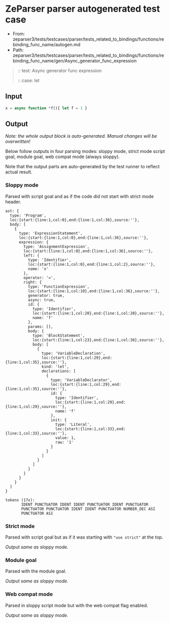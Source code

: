 # ZeParser parser autogenerated test case

- From: zeparser3/tests/testcases/parser/tests_related_to_bindings/functions/rebinding_func_name/autogen.md
- Path: zeparser3/tests/testcases/parser/tests_related_to_bindings/functions/rebinding_func_name/gen/Async_generator_func_expression

> :: test: Async generator func expression
>
> :: case: let

## Input


`````js
x = async function *f(){ let f = 1 }
`````

## Output

_Note: the whole output block is auto-generated. Manual changes will be overwritten!_

Below follow outputs in four parsing modes: sloppy mode, strict mode script goal, module goal, web compat mode (always sloppy).

Note that the output parts are auto-generated by the test runner to reflect actual result.

### Sloppy mode

Parsed with script goal and as if the code did not start with strict mode header.

`````
ast: {
  type: 'Program',
  loc:{start:{line:1,col:0},end:{line:1,col:36},source:''},
  body: [
    {
      type: 'ExpressionStatement',
      loc:{start:{line:1,col:0},end:{line:1,col:36},source:''},
      expression: {
        type: 'AssignmentExpression',
        loc:{start:{line:1,col:0},end:{line:1,col:36},source:''},
        left: {
          type: 'Identifier',
          loc:{start:{line:1,col:0},end:{line:1,col:2},source:''},
          name: 'x'
        },
        operator: '=',
        right: {
          type: 'FunctionExpression',
          loc:{start:{line:1,col:10},end:{line:1,col:36},source:''},
          generator: true,
          async: true,
          id: {
            type: 'Identifier',
            loc:{start:{line:1,col:20},end:{line:1,col:20},source:''},
            name: 'f'
          },
          params: [],
          body: {
            type: 'BlockStatement',
            loc:{start:{line:1,col:23},end:{line:1,col:36},source:''},
            body: [
              {
                type: 'VariableDeclaration',
                loc:{start:{line:1,col:29},end:{line:1,col:35},source:''},
                kind: 'let',
                declarations: [
                  {
                    type: 'VariableDeclarator',
                    loc:{start:{line:1,col:29},end:{line:1,col:35},source:''},
                    id: {
                      type: 'Identifier',
                      loc:{start:{line:1,col:29},end:{line:1,col:29},source:''},
                      name: 'f'
                    },
                    init: {
                      type: 'Literal',
                      loc:{start:{line:1,col:33},end:{line:1,col:33},source:''},
                      value: 1,
                      raw: '1'
                    }
                  }
                ]
              }
            ]
          }
        }
      }
    }
  ]
}

tokens (17x):
       IDENT PUNCTUATOR IDENT IDENT PUNCTUATOR IDENT PUNCTUATOR
       PUNCTUATOR PUNCTUATOR IDENT IDENT PUNCTUATOR NUMBER_DEC ASI
       PUNCTUATOR ASI
`````

### Strict mode

Parsed with script goal but as if it was starting with `"use strict"` at the top.

_Output same as sloppy mode._

### Module goal

Parsed with the module goal.

_Output same as sloppy mode._

### Web compat mode

Parsed in sloppy script mode but with the web compat flag enabled.

_Output same as sloppy mode._
